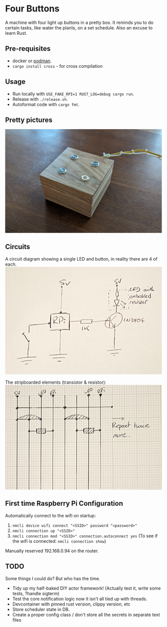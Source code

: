 Four Buttons
============

A machine with four light up buttons in a pretty box.  It reminds you to do certain tasks, like water the plants, on a set schedule.  Also an excuse to learn Rust.

## Pre-requisites

* docker or [podman](https://podman.io/docs/installation).
* `cargo install cross` - for cross compilation

## Usage

* Run locally with `USE_FAKE_RPI=1 RUST_LOG=debug cargo run`.
* Release with `./release.sh`.
* Autoformat code with `cargo fmt`.

## Pretty pictures

![Picture of the finished machine](images/complete.png)

## Circuits

A circuit diagram showing a single LED and button, in reality there are 4 of each.
![Circuit Diagram](images/circuit-2.png)

The stripboarded elements (transistor & resistor):
![Stripboard diagram](images/circuit-1.png)

## First time Raspberry Pi Configuration

Automatically connect to the wifi on startup:
1. `nmcli device wifi connect "<SSID>" password "<password>"`
2. `nmcli connection up "<SSID>"`
3. `nmcli connection mod "<SSID>" connection.autoconnect yes`
(To see if the wifi is connected: `nmcli connection show`)

Manually reserved 192.168.0.94 on the router.

## TODO

Some things I could do?  But who has the time.
* Tidy up my half-baked DIY actor framework!  (Actually test it, write some tests, ?handle sigterm)
* Test the core notification logic now it isn't all tied up with threads.
* Devcontainer with pinned rust version, clippy version, etc
* Store scheduler state in DB.
* Create a proper config class / don't store all the secrets in separate text files